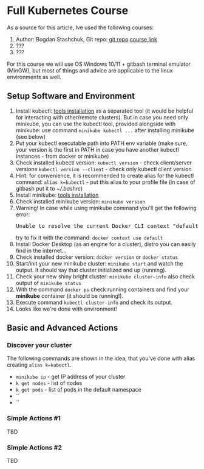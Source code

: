# Full Kubernetes Course

As a source for this article, Ive used the following courses:

1. Author: Bogdan Stashchuk, Git repo: [git repo](https://github.com/bstashchuk/k8s)
   [course link](???)
2. ???
3. ???

For this course we  will use OS Windows 10/11 + gitbash terminal emulator (MinGW), but most of things and advice are applicable to the linux environments as well.

## Setup Software and Environment

1. Install kubectl: [tools installation](https://kubernetes.io/docs/tasks/tools/) as a separated tool (it would  be helpful for interacting with other/remote clusters). But in case you need only minikube, you can use the kubectl tool, provided alongside with minikube: use command `minikube kubectl ...` after installing minikube (see below)
2. Put your kubectl executable path into PATH env variable (make sure, your version is the first in PATH in case you have another kubectl instances - from docker or minikube)
3. Check installed kubectl version:
   `kubectl version` - check client/server versions
   `kubectl version --client` - check only kubectl client version
4. Hint: for convenience, it is recommended to create alias for the kubectl command:
   `alias k=kubectl` - put this alias to your profile file (in case of gitbash put it to *~/.bashrc*)
5. Install minikube: [tools installation](https://kubernetes.io/docs/tasks/tools/)
6. Check installed minikube version:
   `minikube version`
7. Warning! In case while using minikube command you'll get the following error:
   <pre>Unable to resolve the current Docker CLI context "default": context "default": context not found: open ...</pre>
    try to fix it with the command: `docker context use default`
8. Install Docker Desktop (as an engine for a cluster), distro you can easily find in the internet...
9. Check installed docker version:
   `docker version` or `docker status`
10. Start/init your new minikube cluster:
    `minikube start`
    and watch the output. It should say that cluster initialized and up (running).
11. Check your new shiny bright cluster:
    `minikube cluster-info` also check output of `minikube status`
12. With the command `docker ps` check running containers and find your **minikube** container (it should be running!).
13. Execute command `kubectl cluster-info` and check its output.
14. Looks like we're done with environment!

## Basic and Advanced Actions

### Discover your cluster

The following commands are shown in the idea, that you've done with alias creating `alias k=kubectl`.

- `minikube ip` - get IP address of your cluster
- `k get nodes` - list of nodes
- `k get pods`  - list of pods in the default namespace
- `` 
- ``

### Simple Actions #1

TBD

### Simple Actions #2

TBD
